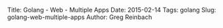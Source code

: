 Title: Golang - Web - Multiple Apps
Date: 2015-02-14
Tags: golang
Slug: golang-web-multiple-apps
Author: Greg Reinbach
